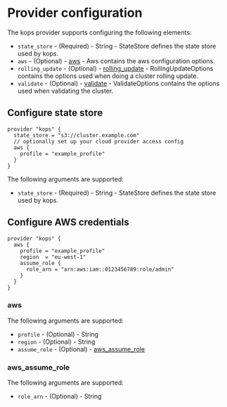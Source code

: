 # Provider configuration

The kops provider supports configuring the following elements:
- `state_store` - (Required) - String - StateStore defines the state store used by kops.
- `aws` - (Optional) - [aws](#aws) - Aws contains the aws configuration options.
- `rolling_update` - (Optional) - [rolling_update](#rolling_update) - RollingUpdateOptions contains the options used when doing a cluster rolling update.
- `validate` - (Optional) - [validate](#validate) - ValidateOptions contains the options used when validating the cluster.

## Configure state store

```hcl
provider "kops" {
  state_store = "s3://cluster.example.com"
  // optionally set up your cloud provider access config
  aws {
    profile = "example_profile"
  }
}
```

The following arguments are supported:
- `state_store` - (Required) - String - StateStore defines the state store used by kops.

## Configure AWS credentials

```hcl
provider "kops" {
  aws {
    profile = "example_profile"
    region  = "eu-west-1"
    assume_role {
      role_arn = "arn:aws:iam::0123456789:role/admin"
    }
  }
}
```

### aws

The following arguments are supported:

- `profile` - (Optional) - String
- `region` - (Optional) - String
- `assume_role` - (Optional) - [aws_assume_role](#aws_assume_role)

### aws_assume_role

The following arguments are supported:

- `role_arn` - (Optional) - String

